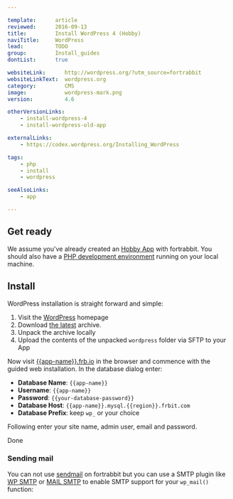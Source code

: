 ```yaml
---

template:      article
reviewed:      2016-09-13
title:         Install WordPress 4 (Hobby)
naviTitle:     WordPress
lead:          TODO
group:         Install_guides
dontList:      true

websiteLink:      http://wordpress.org/?utm_source=fortrabbit
websiteLinkText:  wordpress.org
category:         CMS
image:            wordpress-mark.png
version:          4.6

otherVersionLinks:
    - install-wordpress-4
    - install-wordpress-old-app

externalLinks:
    - https://codex.wordpress.org/Installing_WordPress

tags:
    - php
    - install
    - wordpress

seeAlsoLinks:
    - app

---
```


## Get ready

We assume you've already created an [Hobby App](app) with fortrabbit. You should also have a [PHP development environment](/local-development) running on your local machine.


## Install

WordPress installation is straight forward and simple:

1. Visit the [WordPress](https://wordpress.org) homepage
2. Download [the latest](https://wordpress.org/latest.zip) archive.
3. Unpack the archive locally
4. Upload the contents of the unpacked `wordpress` folder via SFTP to your App

Now visit [{{app-name}}.frb.io](https://{{app-name}}.frb.io) in the browser and commence with the guided web installation. In the database dialog enter:

* **Database Name**: `{{app-name}}`
* **Username**: `{{app-name}}`
* **Password**: `{{your-database-password}}`
* **Database Host**: `{{app-name}}.mysql.{{region}}.frbit.com`
* **Database Prefix**: keep `wp_` or your choice

Following enter your site name, admin user, email and password.

Done

### Sending mail

You can not use [sendmail](quirks#toc-mailing) on fortrabbit but you can use a SMTP plugin like [WP SMTP](http://wordpress.org/plugins/wp-smtp/) or [MAIL SMTP](http://wordpress.org/plugins/wp-mail-smtp/) to enable SMTP support for your `wp_mail()` function:
